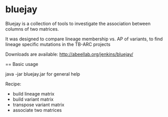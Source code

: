 # bluejay

Bluejay is a collection of tools to investigate the association between columns of two matrices.

It was designed to compare lineage membership vs. AP of variants, to find lineage specific mutations in the TB-ARC projects


Downloads are available: http://abeellab.org/jenkins/bluejay/

== Basic usage

java -jar bluejay.jar for general help

Recipe:

- build lineage matrix
- build variant matrix
- transpose variant matrix
- associate two matrices